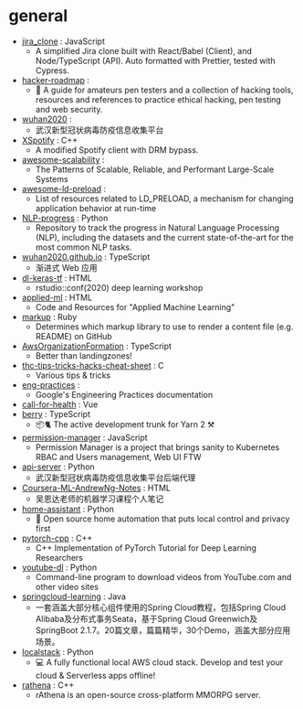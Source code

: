 # general
- [jira_clone](https://github.com/oldboyxx/jira_clone) : JavaScript
  - A simplified Jira clone built with React/Babel (Client), and Node/TypeScript (API). Auto formatted with Prettier, tested with Cypress.
- [hacker-roadmap](https://github.com/sundowndev/hacker-roadmap) : 
  - 📌 A guide for amateurs pen testers and a collection of hacking tools, resources and references to practice ethical hacking, pen testing and web security.
- [wuhan2020](https://github.com/wuhan2020/wuhan2020) : 
  - 武汉新型冠状病毒防疫信息收集平台
- [XSpotify](https://github.com/meik97/XSpotify) : C++
  - A modified Spotify client with DRM bypass.
- [awesome-scalability](https://github.com/binhnguyennus/awesome-scalability) : 
  - The Patterns of Scalable, Reliable, and Performant Large-Scale Systems
- [awesome-ld-preload](https://github.com/gaul/awesome-ld-preload) : 
  - List of resources related to LD_PRELOAD, a mechanism for changing application behavior at run-time
- [NLP-progress](https://github.com/sebastianruder/NLP-progress) : Python
  - Repository to track the progress in Natural Language Processing (NLP), including the datasets and the current state-of-the-art for the most common NLP tasks.
- [wuhan2020.github.io](https://github.com/wuhan2020/wuhan2020.github.io) : TypeScript
  - 渐进式 Web 应用
- [dl-keras-tf](https://github.com/rstudio-conf-2020/dl-keras-tf) : HTML
  - rstudio::conf(2020) deep learning workshop
- [applied-ml](https://github.com/rstudio-conf-2020/applied-ml) : HTML
  - Code and Resources for "Applied Machine Learning"
- [markup](https://github.com/github/markup) : Ruby
  - Determines which markup library to use to render a content file (e.g. README) on GitHub
- [AwsOrganizationFormation](https://github.com/OlafConijn/AwsOrganizationFormation) : TypeScript
  - Better than landingzones!
- [thc-tips-tricks-hacks-cheat-sheet](https://github.com/hackerschoice/thc-tips-tricks-hacks-cheat-sheet) : C
  - Various tips & tricks
- [eng-practices](https://github.com/google/eng-practices) : 
  - Google's Engineering Practices documentation
- [call-for-health](https://github.com/lyricat/call-for-health) : Vue
- [berry](https://github.com/yarnpkg/berry) : TypeScript
  - 📦🐈 The active development trunk for Yarn 2 ⚒
- [permission-manager](https://github.com/sighupio/permission-manager) : JavaScript
  - Permission Manager is a project that brings sanity to Kubernetes RBAC and Users management, Web UI FTW
- [api-server](https://github.com/wuhan2020/api-server) : Python
  - 武汉新型冠状病毒防疫信息收集平台后端代理
- [Coursera-ML-AndrewNg-Notes](https://github.com/fengdu78/Coursera-ML-AndrewNg-Notes) : HTML
  - 吴恩达老师的机器学习课程个人笔记
- [home-assistant](https://github.com/home-assistant/home-assistant) : Python
  - 🏡 Open source home automation that puts local control and privacy first
- [pytorch-cpp](https://github.com/prabhuomkar/pytorch-cpp) : C++
  - C++ Implementation of PyTorch Tutorial for Deep Learning Researchers
- [youtube-dl](https://github.com/ytdl-org/youtube-dl) : Python
  - Command-line program to download videos from YouTube.com and other video sites
- [springcloud-learning](https://github.com/macrozheng/springcloud-learning) : Java
  - 一套涵盖大部分核心组件使用的Spring Cloud教程，包括Spring Cloud Alibaba及分布式事务Seata，基于Spring Cloud Greenwich及SpringBoot 2.1.7。20篇文章，篇篇精华，30个Demo，涵盖大部分应用场景。
- [localstack](https://github.com/localstack/localstack) : Python
  - 💻 A fully functional local AWS cloud stack. Develop and test your cloud & Serverless apps offline!
- [rathena](https://github.com/rathena/rathena) : C++
  - rAthena is an open-source cross-platform MMORPG server.
